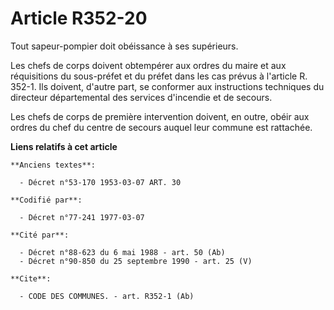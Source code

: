 # Article R352-20

Tout sapeur-pompier doit obéissance à ses supérieurs.

Les chefs de corps doivent obtempérer aux ordres du maire et aux réquisitions du sous-préfet et du préfet dans les cas prévus
à l'article R. 352-1.    Ils doivent, d'autre part, se conformer aux instructions techniques du directeur départemental des
services d'incendie et de secours.

Les chefs de corps de première intervention doivent, en outre, obéir aux ordres du chef du centre de secours auquel leur
commune est rattachée.

**Liens relatifs à cet article**

	**Anciens textes**:

	  - Décret n°53-170 1953-03-07 ART. 30

	**Codifié par**:

	  - Décret n°77-241 1977-03-07

	**Cité par**:

	  - Décret n°88-623 du 6 mai 1988 - art. 50 (Ab)
	  - Décret n°90-850 du 25 septembre 1990 - art. 25 (V)

	**Cite**:

	  - CODE DES COMMUNES. - art. R352-1 (Ab)
